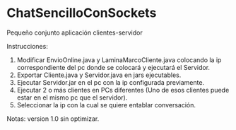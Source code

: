 # ChatSencilloConSockets
Pequeño conjunto aplicación clientes-servidor 


Instrucciones:
1. Modificar EnvioOnline.java y LaminaMarcoCliente.java colocando la ip correspondiente del pc donde se colocará y ejecutará el Servidor.
2. Exportar Cliente.java y Servidor.java en jars ejecutables. 
3. Ejecutar Servidor.jar en el pc con la ip configurada previamente.
4. Ejecutar 2 o más clientes en PCs diferentes (Uno de esos clientes puede estar en el mismo pc que el servidor).
5. Seleccionar la ip con la cual se quiere entablar conversación.


Notas: version 1.0 sin optimizar. 
